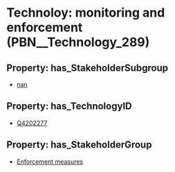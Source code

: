 # Technoloy: __monitoring and enforcement__ (PBN__Technology_289)

## Property: has_StakeholderSubgroup

* [nan](PBN__TechSubgroup_7)

## Property: has_TechnologyID

* [Q4202277](Q4202277)

## Property: has_StakeholderGroup

* [Enforcement measures](PBN__TechGroup_7)


